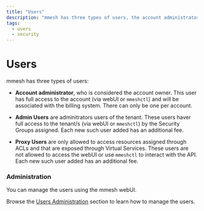```yaml
---
title: "Users"
description: "mmesh has three types of users, the account administrator, admin users and proxy users."
tags:
  - users
  - security
---
```


# Users

mmesh has three types of users:

- **Account administrator**, who is considered the account owner. This user has full access to the account (via webUI or `mmeshctl`) and will be associated with the billing system. There can only be one per account.

- **Admin Users** are adminitrators users of the tenant. These users haver full access to the tenant/s (via webUI or `mmeshctl`) by the Security Groups assigned. Each new such user added has an additional fee.

- **Proxy Users** are only allowed to access resources assigned through ACLs and that are exposed through Virtual Services. These users are not allowed to access the webUI or use `mmeshctl` to interact with the API. Each new such user added has an additional fee.


### Administration

You can manage the users using the mmesh webUI.

Browse the [Users Administration](adm-users.md) section to learn how to manage the users.
